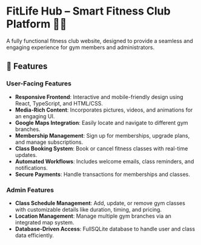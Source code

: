 # FitLife Hub – Smart Fitness Club Platform 🏋️‍♂️

A fully functional fitness club website, designed to provide a seamless and engaging experience for gym members and administrators.  

## 🚀 Features

### User-Facing Features
- **Responsive Frontend**: Interactive and mobile-friendly design using React, TypeScript, and HTML/CSS.  
- **Media-Rich Content**: Incorporates pictures, videos, and animations for an engaging UI.  
- **Google Maps Integration**: Easily locate and navigate to different gym branches.  
- **Membership Management**: Sign up for memberships, upgrade plans, and manage subscriptions.  
- **Class Booking System**: Book or cancel fitness classes with real-time updates.  
- **Automated Workflows**: Includes welcome emails, class reminders, and notifications.  
- **Secure Payments**: Handle transactions for memberships and classes.  

### Admin Features
- **Class Schedule Management**: Add, update, or remove gym classes with customizable details like duration, timing, and pricing.  
- **Location Management**: Manage multiple gym branches via an integrated map system.  
- **Database-Driven Access**: FullSQLite database to handle user and class data efficiently.
